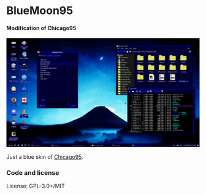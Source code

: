 # BlueMoon95
#### Modification of Chicago95

<p align="center">
<img src="Screenshots/Chicago95_Desktop.png" alt="Chicago95 Desktop"/>
</p>

Just a blue skin of [Chicago95](https://github.com/grassmunk/Chicago95).


### Code and license
License: GPL-3.0+/MIT

[obs-repo]: https://software.opensuse.org//download.html?project=home%3Abgstack15%3AChicago95&package=chicago95-theme-all
